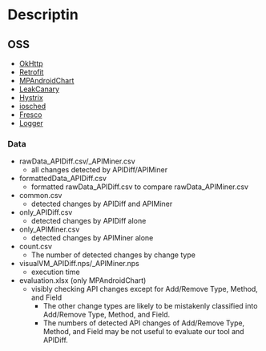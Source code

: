 # Descriptin
## OSS
  - [OkHttp](https://github.com/square/okhttp)
  - [Retrofit](https://github.com/square/retrofit)
  - [MPAndroidChart](https://github.com/PhilJay/MPAndroidChart)
  - [LeakCanary](https://github.com/square/leakcanary)
  - [Hystrix](https://github.com/Netflix/Hystrix)
  - [iosched](https://github.com/google/iosched)
  - [Fresco](https://github.com/facebook/fresco)
  - [Logger](https://github.com/orhanobut/logger)
  
### Data
- rawData_APIDiff.csv/_APIMiner.csv
  - all changes detected by APIDiff/APIMiner
- formattedData_APIDiff.csv
  - formatted rawData_APIDiff.csv to compare rawData_APIMiner.csv
- common.csv
  - detected changes by APIDiff and APIMiner
- only_APIDiff.csv
  - detected changes by APIDiff alone 
- only_APIMiner.csv
  - detected changes by APIMiner alone 
- count.csv
  - The number of detected changes by change type
- visualVM_APIDiff.nps/_APIMiner.nps
  - execution time
- evaluation.xlsx (only MPAndroidChart)
  - visibly checking API changes except for Add/Remove Type, Method, and Field
    - The other change types are likely to be mistakenly classified into Add/Remove Type, Method, and Field.
    - The numbers of detected API changes of Add/Remove Type, Method, and Field may be not useful to evaluate our tool and APIDiff.
